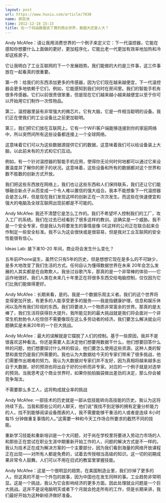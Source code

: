 ```yaml
---
layout: post
url: https://www.huxiu.com/article/7838
name: 郝亚洲
time: 2012-12-18 15:15
title: 在一个将由数据说了算的商业世界，数据大还是人大？
---
```

Andy McAfee：请让我用消费世界的一个例子来定义它：下一代温控器，它能在感知你想要什么上面做的更好，更加程序化，它能比老一代更加有效率地加热和冷却这栋房子。

它让我明白了工业互联网的下一个发展趋势。我们能做的大约是三件事，这三件事放在一起看真的很重要。

第一件：给我们的东西添加更多的传感器，因为它们现在越来越便宜，下一代温控器会更多地依赖于它们，例如，它能感知到我们何时在房间里。我们的智能手机有很多传感器。它们以前很贵很笨重，但是现在它们越来越小越来越便宜以至于你可以开始用它们制作一次性物品。

第二，温控器里装有非常强大的微芯片。它有大脑，它是一件相当聪明的设备。我们正在使我们的工业设备比之前更加聪明。

第三，我们把它们放在互联网上。它有一个WiFi客户端能够连接到你的家庭网络中，所以突然间所有这些设备都连接上一个全球网络。

这意味着它们可以为这些数据源提供它们的数据，这意味着我们可以给设备装上大脑，以此前未有的方式和它们互动。

例如，有一个针对温控器的智能手机应用，使得你无论何时何地都可以通过它来设置温度并了解你的房子的状况。这意味着，这些设备和所有的数据都对这个世界和数不胜数的创新方式开放。

我们把这些东西放在网络上，我们也让这些东西和人们保持联系，我们还让它们能够融合新点子从而变成一个令人难以置信的强大组合。我本不能想象下一代温控器会是怎么样，但是现在我们发现这样的创新正在一次次发生。而这些在快速便宜和强大的电脑及全球互联网出现前都是不可能的。

Andy McAfee: 我还不清楚它是怎么工作的。我们不希望坏人控制我们的工厂，攻入工厂的系统。我们在过去已经看到了很多这样的教训。这确实是一个威胁。我不是一个安全专家，但是我认为将要发生的事情是像 GE这样的公司正在联合起来合作制定一些安全标准。我不认为这会很快或是很容易，但是我对工业互联网的安全性能很有信心。

Ideas Lab: 接下来10-20 年间，商业将会发生什么变化？

五年前iPhone诞生，虽然它只有5年的历史，但是想想它现在是多么的不可缺少，是多大地改变了我们生活的方式。任何自认为懂得数据世界在未来 20年会怎么发展的人其实都是在自欺欺人。我坐过谷歌汽车，那真的是一个非常棒的体验——它运作地很好。我们人类在未来几十年里正在将很多东西交给电脑控制，仅仅因为它们比我们能做得更好。

Andy McAfee：长期来看，是的。我是一个数据乐观主义者。我们的这个世界将变得更加开放，有更多的人能享受更多的服务——我是指健康护理，信息和娱乐休闲以及所有我们珍视的东西。我们将要进入一个物质非常富余的世界。那真的是太棒了，我们生活将获得巨大提升。我所能见到的最大挑战就是我们将会面对一个非常生机勃勃令人吃惊但不需要像现在这么多劳动者的经济。我们要怎么解决就业问题确实是未来20年的一个巨大挑战。

Andy McAfee：最大的误解就是它摆脱了人们的控制。基于一些原因，我并不是很喜欢这种看法。你还是需要人去决定他们想要用数据干什么，他们想要回答什么样的问题，他们想要探讨什么样的假设，他们要怎么使用这些资源。这种人类的智慧和直觉仍是我们所需要的。我也认为大数据给今天的专家们带来了很多挑战，他们需要作出艰难的努力。我认为大数据对专家们并不友好，因为真相将越来越多出自于大数据，好的预测也将出自于好的分析而非专家。对应的一个例子就是对选举的预测。当我思考这个商业世界时，如果你拍拍脑袋做出差劲的决定，那么你会被竞争淘汰。

不需要那么多工人，这将构成就业率的挑战

Andy McAfee: 一部技术的历史就是一部从低技能转向高技能的历史。我认为这将持续下去。当我和那些公司的人聊天，他们说“我找不到足够的拥有定量分析能力的人，找不到能够阅读设备图表的人，我不需要能够干重活的人或者是连续 8小时每15 分钟做重复事情的人。”这需要一种和今天工作场合所要求的截然不同的技能。

重新学习技能和重新培训是一个大问题，对于尚在学校里将要进入劳动力市场的人和那些正在尝试在职业生涯中期重新开始工作的人，问题的解决方式是不一样的。我认为技术正在成为解决方案的一个主要部分，因为我们看到海量的网络开放课程正在出现——对所有人都是免费的，试着去传授相当高级的知识。这一切的初期成果非常令人鼓舞。人们可以不用在旧式的教室里掌握技能。

Andy McAfee：这是一个很明显的趋势。在美国制造业里，我们炒掉了更多的人。但这真的不是一个外包的故事，因为中国也在发生同样的事。工业趋势非常明显。这是一个挑战，我认为它会影响经济的更多方面。因此处理就业问题是一个巨大挑战。这并不是说电脑明天或者下个月就会抢走所有的工作，但是长期来讲，我们最好开始为这种新经济做好准备。

